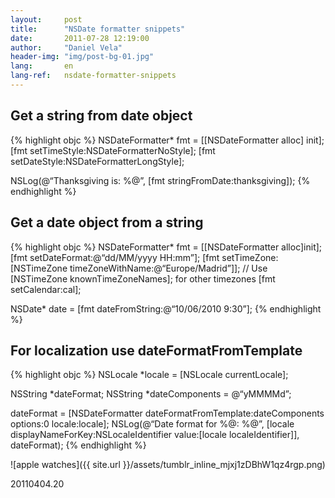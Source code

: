 ```yaml
---
layout:     post
title:      "NSDate formatter snippets"
date:       2011-07-28 12:19:00
author:     "Daniel Vela"
header-img: "img/post-bg-01.jpg"
lang:       en
lang-ref:   nsdate-formatter-snippets
---
```


## Get a string from date object

{% highlight objc %}
NSDateFormatter* fmt = [[NSDateFormatter alloc] init];
[fmt setTimeStyle:NSDateFormatterNoStyle];
[fmt setDateStyle:NSDateFormatterLongStyle];

NSLog(@“Thanksgiving is: %@”, [fmt stringFromDate:thanksgiving]);
{% endhighlight %}

## Get a date object from a string

{% highlight objc %}
NSDateFormatter* fmt = [[NSDateFormatter alloc]init];
[fmt setDateFormat:@“dd/MM/yyyy HH:mm”];
[fmt setTimeZone: [NSTimeZone timeZoneWithName:@“Europe/Madrid”]]; // Use [NSTimeZone knownTimeZoneNames]; for other timezones [fmt setCalendar:cal];

NSDate* date = [fmt dateFromString:@“10/06/2010 9:30”];
{% endhighlight %}

## For localization use dateFormatFromTemplate

{% highlight objc %}
NSLocale *locale = [NSLocale currentLocale];

NSString *dateFormat;
NSString *dateComponents = @“yMMMMd”;

dateFormat = [NSDateFormatter dateFormatFromTemplate:dateComponents options:0 locale:locale];
NSLog(@“Date format for %@: %@”,
[locale displayNameForKey:NSLocaleIdentifier value:[locale localeIdentifier]], dateFormat);
{% endhighlight %}

![apple watches]({{ site.url }}/assets/tumblr_inline_mjxj1zDBhW1qz4rgp.png)

20110404.20

